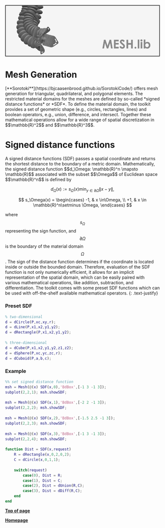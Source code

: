 <script src="https://cdn.mathjax.org/mathjax/latest/MathJax.js?config=TeX-AMS-MML_HTMLorMML" type="text/javascript"></script> 
<div align="center"> <img src="./src/mesh.png" width="650"> </div>

# Mesh Generation
<p class="text-justify">
[**Sorotoki**](https://bjcaasenbrood.github.io/SorotokiCode/) offers mesh generation for triangular, quadrilateral, and polygonal elements. The restricted material domains for the meshes are defined by so-called *signed distance functions* or *SDF*. To define the material domain, the toolkit provides a set of geometric shape (e.g., circles, rectangles, lines) and boolean operators, e.g., union, difference, and intersect. Together these mathematical operations allow for a wide range of spatial discretization in $$\mathbb{R}^2$$ and $$\mathbb{R}^3$$. 
</p>

# Signed distance functions
<p class="text-justify">
A signed distance functions (SDF) passes a spatial coordinate and returns the shortest distance to the boundary of a metric domain. Mathematically, the signed distance function $$d_\Omega: \mathbb{R}^n \mapsto \mathbb{R}$$ associated with the subset $$\Omega$$ of Euclidean space $$\mathbb{R}^n$$ is defined by
</p>

$$ d_\Omega(x) := s_\Omega(x) \min_{y \in \partial \Omega} \lVert x - y \rVert,$$ 

$$ s_\Omega(x) = 
\begin{cases}
-1, & x \in\Omega, \\
+1, & x \in \mathbb{R}^n\setminus \Omega,
\end{cases}
$$

where $$s_\Omega$$ representing the sign function, and $$\partial \Omega$$ is the boundary of the material domain $$\Omega$$. The sign of the distance function determines if the coordinate is located inside or outside the bounded domain. Therefore, evaluation of the SDF function is not only numerically efficient, it allows for an implicit representation of the spatial domain, which can be easily paired with various mathematical operations, like addition, subtraction, and differentiation. The toolkit comes with some preset SDF functions which can be used with off-the-shelf available mathematical operators.
{: .text-justify}

### Preset SDF
```matlab
% two-dimensional
d = dCircle(P,xc,xy,r);
d = dLine(P,x1,x2,y1,y2);
d = dRectangle(P,x1,x2,y1,y2);

% three-dimensional
d = dCube(P,x1,x2,y1,y2,z1,z2);
d = dSphere(P,xc,yc,zc,r);
d = dCuboid(P,a,b,c);
```

### Example

```matlab
%% set signed distance function
msh = Mesh(@(x) SDF(x,0),'BdBox',[-1 3 -1 3]);
subplot(2,2,1); msh.showSDF;

msh = Mesh(@(x) SDF(x,1),'BdBox',[-2 2 -1 3]);
subplot(2,2,2); msh.showSDF;

msh = Mesh(@(x) SDF(x,2),'BdBox',[-1.5 2.5 -1 3]);
subplot(2,2,3); msh.showSDF;

msh = Mesh(@(x) SDF(x,3),'BdBox',[-1 3 -1 3]);
subplot(2,2,4); msh.showSDF;

function Dist = SDF(x,request)
    R = dRectangle(x,0,2,0,2);
    C = dCircle(x,0,1,1);

    switch(request)
        case(0), Dist = R;
        case(1), Dist = C;
        case(2), Dist = dUnion(R,C);
        case(3), Dist = dDiff(R,C);
    end
end
```

[**Top of page**](https://bjcaasenbrood.github.io/SorotokiCode/bin/Mesh.html)

[**Homepage**](https://bjcaasenbrood.github.io/SorotokiCode/)

